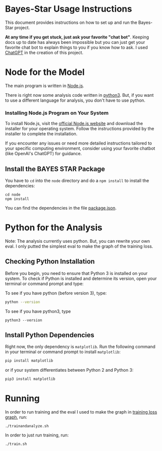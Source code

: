# Bayes-Star Usage Instructions

This document provides instructions on how to set up and run the Bayes-Star project.

**At any time if you get stuck, just ask your favorite "chat bot"**. Keeping docs up to date has always been impossible but you can just get your favorite chat bot to explain things to you if you know how to ask. I used [ChatGPT](https://chat.openai.com/) in the creation of this project.

# Node for the Model

The main program is written in [Node.js](https://nodejs.org).

There is right now some analysis code written in [python3](https://www.python.org/). But, if you want to use a different language for analysis, you don't have to use python.

### Installing Node.js Program on Your System

To install Node.js, visit the [official Node.js website](https://nodejs.org/) and download the installer for your operating system. Follow the instructions provided by the installer to complete the installation.

If you encounter any issues or need more detailed instructions tailored to your specific computing environment, consider using your favorite chatbot (like OpenAI's ChatGPT) for guidance.

## Install the BAYES STAR Package
You have to `cd` into the `node` directory and do a `npm install` to install the dependencies:


```
cd node
npm install
```

You can find the dependencies in the file [package.json](node/package.json).

# Python for the Analysis
Note: The analysis currently uses python. But, you can rewrite your own eval. I only putted the simplest eval to make the graph of the training loss.

## Checking Python Installation

Before you begin, you need to ensure that Python 3 is installed on your system. To check if Python is installed and determine its version, open your terminal or command prompt and type:

To see if you have python (before version 3), type:
```bash
python --version
```

To see if you have python3, type
```
python3 --version
```

## Install Python Dependencies
Right now, the only dependency is `matplotlib`. Run the following command in your terminal or command prompt to install `matplotlib`:

```bash
pip install matplotlib
```

or if your system differentiates between Python 2 and Python 3:

```bash
pip3 install matplotlib
```

# Running

In order to run training and the eval I used to make the graph in [training loss graph](docs/images/training_loss.png), run:

```
./trainandanalyze.sh
```

In order to just run training, run:

```
./train.sh
```